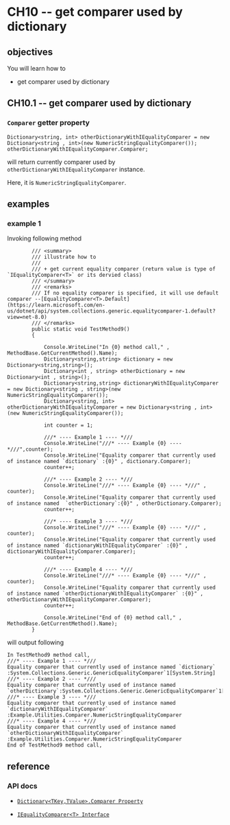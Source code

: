 # CH10 -- get comparer used by dictionary
## objectives
You will learn how to 

+ get comparer used by dictionary
  
## CH10.1 -- get comparer used by dictionary
### `Comparer` getter property

```
Dictionary<string, int> otherDictionaryWithIEqualityComparer = new Dictionary<string , int>(new NumericStringEqualityComparer());
otherDictionaryWithIEqualityComparer.Comparer;
```

will return currently comparer used by `otherDictionaryWithIEqualityComparer` instance.

Here, it is `NumericStringEqualityComparer`.

## examples
### example 1
Invoking following method

```
        /// <summary>
        /// illustrate how to
        /// 
        /// + get current equality comparer (return value is type of `IEqualityComparer<T>` or its dervied class)
        /// </summary>
        /// <remarks>
        /// If no equality comparer is specified, it will use default comparer --[EqualityComparer<T>.Default](https://learn.microsoft.com/en-us/dotnet/api/system.collections.generic.equalitycomparer-1.default?view=net-8.0)
        /// </remarks>
        public static void TestMethod9()
        {

            Console.WriteLine("In {0} method call," , MethodBase.GetCurrentMethod().Name);
            Dictionary<string,string> dictionary = new Dictionary<string,string>();
            Dictionary<int , string> otherDictionary = new Dictionary<int , string>();
            Dictionary<string,string> dictionaryWithIEqualityComparer = new Dictionary<string , string>(new NumericStringEqualityComparer());
            Dictionary<string, int> otherDictionaryWithIEqualityComparer = new Dictionary<string , int>(new NumericStringEqualityComparer());

            int counter = 1;

            ///* ---- Example 1 ---- *///
            Console.WriteLine("///* ---- Example {0} ---- *///",counter);
            Console.WriteLine("Equality comparer that currently used of instance named `dictionary` :{0}" , dictionary.Comparer);
            counter++;

            ///* ---- Example 2 ---- *///
            Console.WriteLine("///* ---- Example {0} ---- *///" , counter);
            Console.WriteLine("Equality comparer that currently used of instance named  `otherDictionary`:{0}" , otherDictionary.Comparer); 
            counter++;

            ///* ---- Example 3 ---- *///
            Console.WriteLine("///* ---- Example {0} ---- *///" , counter);
            Console.WriteLine("Equality comparer that currently used of instance named `dictionaryWithIEqualityComparer` :{0}" , dictionaryWithIEqualityComparer.Comparer);
            counter++;

            ///* ---- Example 4 ---- *///
            Console.WriteLine("///* ---- Example {0} ---- *///" , counter);
            Console.WriteLine("Equality comparer that currently used of instance named `otherDictionaryWithIEqualityComparer` :{0}" , otherDictionaryWithIEqualityComparer.Comparer);
            counter++;

            Console.WriteLine("End of {0} method call," , MethodBase.GetCurrentMethod().Name);
        }
```

will output following

```
In TestMethod9 method call,
///* ---- Example 1 ---- *///
Equality comparer that currently used of instance named `dictionary` :System.Collections.Generic.GenericEqualityComparer`1[System.String]
///* ---- Example 2 ---- *///
Equality comparer that currently used of instance named  `otherDictionary`:System.Collections.Generic.GenericEqualityComparer`1[System.Int32]
///* ---- Example 3 ---- *///
Equality comparer that currently used of instance named `dictionaryWithIEqualityComparer` :Example.Utilities.Comparer.NumericStringEqualityComparer
///* ---- Example 4 ---- *///
Equality comparer that currently used of instance named `otherDictionaryWithIEqualityComparer` :Example.Utilities.Comparer.NumericStringEqualityComparer
End of TestMethod9 method call,
```

## reference
### API docs
+ [`Dictionary<TKey,TValue>.Comparer Property`](https://learn.microsoft.com/en-us/dotnet/api/system.collections.generic.dictionary-2.comparer?view=net-8.0)

+ [`IEqualityComparer<T> Interface`](https://learn.microsoft.com/en-us/dotnet/api/system.collections.generic.iequalitycomparer-1?view=net-8.0)
